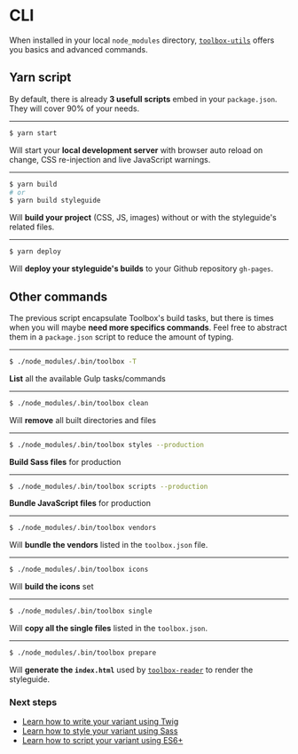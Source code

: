 # CLI

When installed in your local `node_modules` directory, [`toolbox-utils`](https://github.com/frontend/toolbox-utils) offers you basics and advanced commands.

## Yarn script

By default, there is already **3 usefull scripts** embed in your `package.json`. They will cover 90% of your needs.

----
```bash
$ yarn start
``` 
Will start your **local development server** with browser auto reload on change, CSS re-injection and live JavaScript warnings.

----
```bash
$ yarn build
# or
$ yarn build styleguide
```
Will **build your project** (CSS, JS, images) without or with the styleguide's related files.

----
```bash
$ yarn deploy
```
Will **deploy your styleguide's builds** to your Github repository `gh-pages`.

## Other commands

The previous script encapsulate Toolbox's build tasks, but there is times when you will maybe **need more specifics commands**. Feel free to abstract them in a `package.json` script to reduce the amount of typing.

----
```bash
$ ./node_modules/.bin/toolbox -T
```
**List** all the available Gulp tasks/commands

----
```bash
$ ./node_modules/.bin/toolbox clean
```
Will **remove** all built directories and files

----
```bash
$ ./node_modules/.bin/toolbox styles --production
```
**Build Sass files** for production

----
```bash
$ ./node_modules/.bin/toolbox scripts --production
```
**Bundle JavaScript files** for production

----
```bash
$ ./node_modules/.bin/toolbox vendors
```
Will **bundle the vendors** listed in the `toolbox.json` file.

----
```bash
$ ./node_modules/.bin/toolbox icons
```
Will **build the icons** set

----
```bash
$ ./node_modules/.bin/toolbox single
```
Will **copy all the single files** listed in the `toolbox.json`.

----
```bash
$ ./node_modules/.bin/toolbox prepare
```
Will **generate the `index.html`** used by [`toolbox-reader`](https://github.com/frontend/toolbox-reader) to render the styleguide.

### Next steps

- [Learn how to write your variant using Twig](html/writing.html)
- [Learn how to style your variant using Sass](css.html)
- [Learn how to script your variant using ES6+](javascript.html)
